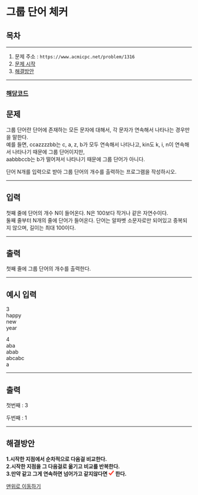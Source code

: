 # 그룹 단어 체커

## 목차
___
1. 문제 주소 : `https://www.acmicpc.net/problem/1316`
2. [문제 시작](#문제)
2. [해결방안](#해결방안)
___

### [해당코드](./그룹단어체커.java)

## 문제
그룹 단어란 단어에 존재하는 모든 문자에 대해서, 각 문자가 연속해서 나타나는 경우만을 말한다.<br>
예를 들면, ccazzzzbb는 c, a, z, b가 모두 연속해서 나타나고, kin도 k, i, n이 연속해서 나타나기 때문에 그룹 단어이지만,<br>
aabbbccb는 b가 떨어져서 나타나기 때문에 그룹 단어가 아니다.

단어 N개를 입력으로 받아 그룹 단어의 개수를 출력하는 프로그램을 작성하시오.
___
## 입력

첫째 줄에 단어의 개수 N이 들어온다. N은 100보다 작거나 같은 자연수이다.<br>
둘째 줄부터 N개의 줄에 단어가 들어온다. 단어는 알파벳 소문자로만 되어있고 중복되지 않으며, 길이는 최대 100이다.
___
## 출력
첫째 줄에 그룹 단어의 개수를 출력한다.
___

## 예시 입력

3 <br>
happy <br>
new <br>
year <br>


4 <br>
aba <br>
abab <br>
abcabc <br>
a 
___
## 출력
첫번째 : 3

두번째 : 1
___

## 해결방안
**1.시작한 지점에서 순차적으로 다음걸 비교한다.**<br>
**2.시작한 지점을 그 다음걸로 옮기고 비교를 반복한다.** <br>
**3.만약 같고 그게 연속하면 넘어가고 같지않다면 <img src ="../../img/check.png" width = "15"> 한다.**

[맨위로 이동하기](#그룹-단어-체커)